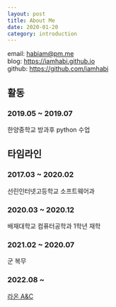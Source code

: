 ```yaml
---
layout: post
title: About Me
date: 2020-01-20
category: introduction
---
```


email: [habiam@pm.me](mailto:habiam@pm.me)  
blog: <https://iamhabi.github.io>  
github: <https://github.com/iamhabi>  

## 활동
### 2019.05 ~ 2019.07
한양중학교 방과후 python 수업

## 타임라인
### 2017.03 ~ 2020.02
선린인터넷고등학교 소프트웨어과

### 2020.03 ~ 2020.12
배재대학교 컴퓨터공학과 1학년 재학

### 2021.02 ~ 2020.07
군 복무

### 2022.08 ~
[라온 A&C](http://www.raonanc.com/)
